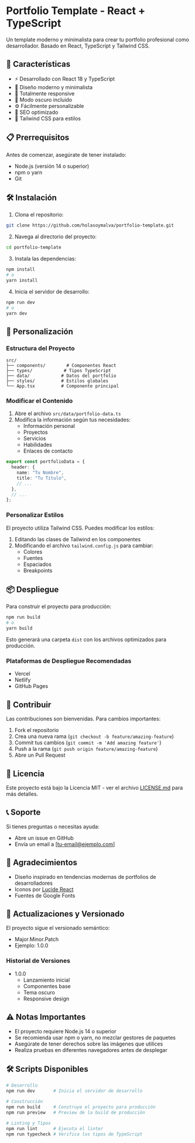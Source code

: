 # Portfolio Template - React + TypeScript

Un template moderno y minimalista para crear tu portfolio profesional como desarrollador. Basado en React, TypeScript y Tailwind CSS.

## 🚀 Características

- ⚡ Desarrollado con React 18 y TypeScript
- 🎨 Diseño moderno y minimalista
- 📱 Totalmente responsive
- 🌙 Modo oscuro incluido
- ⚙️ Fácilmente personalizable
- 🎯 SEO optimizado
- 💨 Tailwind CSS para estilos

## 📋 Prerrequisitos

Antes de comenzar, asegúrate de tener instalado:

- Node.js (versión 14 o superior)
- npm o yarn
- Git

## 🛠️ Instalación

1. Clona el repositorio:
```bash
git clone https://github.com/holasoymalva/portfolio-template.git
```

2. Navega al directorio del proyecto:
```bash
cd portfolio-template
```

3. Instala las dependencias:
```bash
npm install
# o
yarn install
```

4. Inicia el servidor de desarrollo:
```bash
npm run dev
# o
yarn dev
```

## 📝 Personalización

### Estructura del Proyecto

```
src/
├── components/        # Componentes React
├── types/            # Tipos TypeScript
├── data/            # Datos del portfolio
├── styles/          # Estilos globales
└── App.tsx          # Componente principal
```

### Modificar el Contenido

1. Abre el archivo `src/data/portfolio-data.ts`
2. Modifica la información según tus necesidades:
   - Información personal
   - Proyectos
   - Servicios
   - Habilidades
   - Enlaces de contacto

```typescript
export const portfolioData = {
  header: {
    name: "Tu Nombre",
    title: "Tu Título",
    // ...
  },
  // ...
};
```

### Personalizar Estilos

El proyecto utiliza Tailwind CSS. Puedes modificar los estilos:

1. Editando las clases de Tailwind en los componentes
2. Modificando el archivo `tailwind.config.js` para cambiar:
   - Colores
   - Fuentes
   - Espaciados
   - Breakpoints

## 📦 Despliegue

Para construir el proyecto para producción:

```bash
npm run build
# o
yarn build
```

Esto generará una carpeta `dist` con los archivos optimizados para producción.

### Plataformas de Despliegue Recomendadas

- Vercel
- Netlify
- GitHub Pages

## 🤝 Contribuir

Las contribuciones son bienvenidas. Para cambios importantes:

1. Fork el repositorio
2. Crea una nueva rama (`git checkout -b feature/amazing-feature`)
3. Commit tus cambios (`git commit -m 'Add amazing feature'`)
4. Push a la rama (`git push origin feature/amazing-feature`)
5. Abre un Pull Request

## 📄 Licencia

Este proyecto está bajo la Licencia MIT - ver el archivo [LICENSE.md](LICENSE.md) para más detalles.

## 📞 Soporte

Si tienes preguntas o necesitas ayuda:

- Abre un issue en GitHub
- Envía un email a [tu-email@ejemplo.com]

## 🙌 Agradecimientos

- Diseño inspirado en tendencias modernas de portfolios de desarrolladores
- Iconos por [Lucide React](https://lucide.dev)
- Fuentes de Google Fonts

## 🔄 Actualizaciones y Versionado

El proyecto sigue el versionado semántico:

- Major.Minor.Patch
- Ejemplo: 1.0.0

### Historial de Versiones

- 1.0.0
  - Lanzamiento inicial
  - Componentes base
  - Tema oscuro
  - Responsive design

## ⚠️ Notas Importantes

- El proyecto requiere Node.js 14 o superior
- Se recomienda usar npm o yarn, no mezclar gestores de paquetes
- Asegúrate de tener derechos sobre las imágenes que utilices
- Realiza pruebas en diferentes navegadores antes de desplegar

## 🛠️ Scripts Disponibles

```bash
# Desarrollo
npm run dev       # Inicia el servidor de desarrollo

# Construcción
npm run build     # Construye el proyecto para producción
npm run preview   # Preview de la build de producción

# Linting y Tipos
npm run lint      # Ejecuta el linter
npm run typecheck # Verifica los tipos de TypeScript
```
